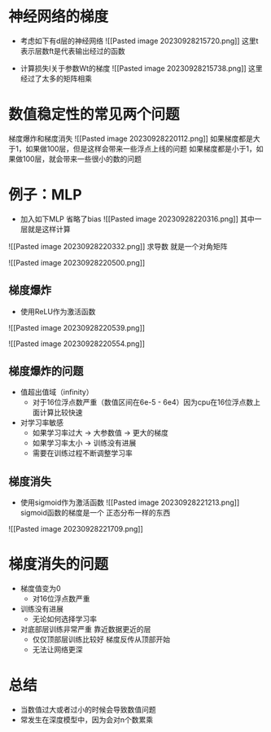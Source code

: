 # 神经网络的梯度

- 考虑如下有d层的神经网络
![[Pasted image 20230928215720.png]]
这里t表示层数ft是代表输出经过的函数

- 计算损失l关于参数Wt的梯度
![[Pasted image 20230928215738.png]]
这里经过了太多的矩阵相乘

# 数值稳定性的常见两个问题

梯度爆炸和梯度消失
![[Pasted image 20230928220112.png]]
如果梯度都是大于1，如果做100层，但是这样会带来一些浮点上线的问题
如果梯度都是小于1，如果做100层，就会带来一些很小的数的问题

# 例子：MLP

- 加入如下MLP
省略了bias
![[Pasted image 20230928220316.png]]
其中一层就是这样计算

![[Pasted image 20230928220332.png]]
求导数
就是一个对角矩阵

![[Pasted image 20230928220500.png]]

## 梯度爆炸

- 使用ReLU作为激活函数

![[Pasted image 20230928220539.png]]

![[Pasted image 20230928220554.png]]

## 梯度爆炸的问题

- 值超出值域（infinity）
	- 对于16位浮点数严重（数值区间在6e-5 - 6e4）因为cpu在16位浮点数上面计算比较快速
- 对学习率敏感
	- 如果学习率过大 -> 大参数值 -> 更大的梯度
	- 如果学习率太小 -> 训练没有进展
	- 需要在训练过程不断调整学习率

## 梯度消失

- 使用sigmoid作为激活函数
![[Pasted image 20230928221213.png]]
sigmoid函数的梯度是一个 正态分布一样的东西

![[Pasted image 20230928221709.png]]

# 梯度消失的问题

- 梯度值变为0
	- 对16位浮点数严重
- 训练没有进展
	- 无论如何选择学习率
- 对底部层训练非常严重 靠近数据更近的层
	- 仅仅顶部层训练比较好 梯度反传从顶部开始
	- 无法让网络更深

# 总结

- 当数值过大或者过小的时候会导致数值问题
- 常发生在深度模型中，因为会对n个数累乘
